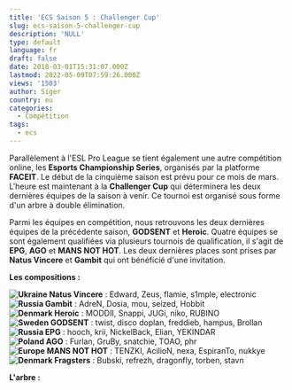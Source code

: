 ```yaml
---
title: 'ECS Saison 5 : Challenger Cup'
slug: ecs-saison-5-challenger-cup
description: 'NULL'
type: default
language: fr
draft: false
date: 2018-03-01T15:31:07.000Z
lastmod: 2022-05-09T07:59:26.000Z
views: '1503'
author: Siger
country: eu
categories:
  - Compétition
tags:
  - ecs
---
```

Parallèlement à l'ESL Pro League se tient également une autre compétition online, les **Esports Championship Series**, organisés par la platforme **FACEIT**. Le début de la cinquième saison est prévu pour ce mois de mars. L'heure est maintenant à la **Challenger Cup** qui déterminera les deux dernières équipes de la saison à venir. Ce tournoi est organisé sous forme d'un arbre à double élimination.

Parmi les équipes en compétition, nous retrouvons les deux dernières équipes de la précédente saison, **GODSENT** et **Heroic**. Quatre équipes se sont également qualifiées via plusieurs tournois de qualification, il s'agit de **EPG**, **AGO** et **MANS NOT HOT**. Les deux dernières places sont prises par **Natus Vincere** et **Gambit** qui ont bénéficié d'une invitation.  
  
**Les compositions :**

**![Ukraine](/images/countries/ua.svg)⁠ Natus Vincere** : Edward, Zeus, flamie, s1mple, electronic  
**![Russia](/images/countries/ru.svg)⁠ Gambit** : AdreN, Dosia, mou, seized, Hobbit  
**![Denmark](/images/countries/dk.svg)⁠ Heroic** : MODDII, Snappi, JUGi, niko, RUBINO  
**![Sweden](/images/countries/se.svg)⁠ GODSENT** : twist, disco doplan, freddieb, hampus, Brollan  
**![Russia](/images/countries/ru.svg)⁠ EPG** : hooch, krii, NickelBack, Elian, YEKINDAR  
**![Poland](/images/countries/pl.svg)⁠ AGO** : Furlan, GruBy, snatchie, TOAO, phr  
**![Europe](/images/countries/eu.svg)⁠ MANS NOT HOT** : TENZKI, AcilioN, nexa, EspiranTo, nukkye  
**![Denmark](/images/countries/dk.svg)⁠ Fragsters** : Bubski, refrezh, dragonfly, torben, stavn

**L'arbre :** 
